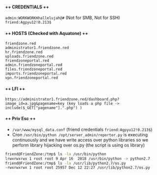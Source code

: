 #### ++ CREDENTIALS ++
`admin:WORKWORKHhallelujah@#` (Not for SMB, Not for SSH)
`friend:Agpyu12!0.213$`

#### ++ HOSTS (Checked with Aquatone) ++
	friendzone.red
	administrator1.friendzone.red
	hr.friendzone.red
	uploads.friendzone.red
	friendzoneportal.red
	admin.friendzoneportal.red
	files.friendzoneportal.red
	imports.friendzoneportal.red
	vpn.friendzoneportal.red
	
#### ++ LFI ++
	https://administrator1.friendzone.red/dashboard.php?image_id=a.jpg&pagename=key (key loads a php file -> include($_GET["pagename"].".php") )

#### ++ Priv Esc ++
* `/var/www/mysql_data.conf` (friend credentials `friend:Agpyu12!0.213$`)
* Cron `/usr/bin/python /opt/server_admin/reporter.py` is executing continuously and we have write access over python libraries so we perform library hijacking over os.py (the script is using os library)
```bash
friend@FriendZone:/tmp$ ls -la /usr/bin/python
lrwxrwxrwx 1 root root 9 Apr 16  2018 /usr/bin/python -> python2.7
friend@FriendZone:/tmp$ ls -la /usr/lib/python2.7/os.py
-rwxrwxrwx 1 root root 25957 Dec 12 22:27 /usr/lib/python2.7/os.py
```